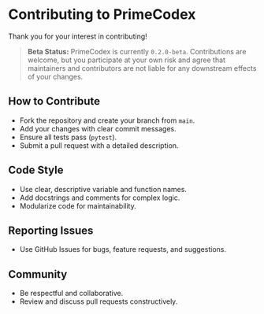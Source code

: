 # Contributing to PrimeCodex

Thank you for your interest in contributing!

> **Beta Status:** PrimeCodex is currently `0.2.0-beta`. Contributions are welcome, but you participate at your own risk and agree that maintainers and contributors are not liable for any downstream effects of your changes.

## How to Contribute
- Fork the repository and create your branch from `main`.
- Add your changes with clear commit messages.
- Ensure all tests pass (`pytest`).
- Submit a pull request with a detailed description.

## Code Style
- Use clear, descriptive variable and function names.
- Add docstrings and comments for complex logic.
- Modularize code for maintainability.

## Reporting Issues
- Use GitHub Issues for bugs, feature requests, and suggestions.

## Community
- Be respectful and collaborative.
- Review and discuss pull requests constructively.
